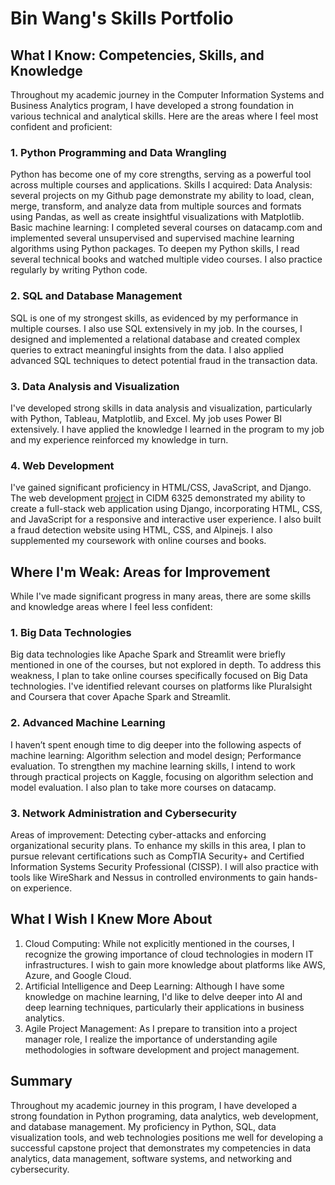 # Bin Wang's Skills Portfolio

## What I Know: Competencies, Skills, and Knowledge
Throughout my academic journey in the Computer Information Systems and Business Analytics program, I have developed a strong foundation in various technical and analytical skills. Here are the areas where I feel most confident and proficient:

### 1. Python Programming and Data Wrangling
Python has become one of my core strengths, serving as a powerful tool across multiple courses and applications. Skills I acquired:
Data Analysis: several projects on my Github page demonstrate my ability to load, clean, merge, transform, and analyze data from multiple sources and formats using Pandas, as well as create insightful visualizations with Matplotlib.
Basic machine learning: I completed several courses on datacamp.com and implemented several unsupervised and supervised machine learning algorithms using Python packages.
To deepen my Python skills, I read several technical books and watched multiple video courses. I also practice regularly by writing Python code. 

### 2. SQL and Database Management
SQL is one of my strongest skills, as evidenced by my performance in multiple courses. I also use SQL extensively in my job.
In the courses, I designed and implemented a relational database and created complex queries to extract meaningful insights from the data. I also applied advanced SQL techniques to detect potential fraud in the transaction data.

### 3. Data Analysis and Visualization
I've developed strong skills in data analysis and visualization, particularly with Python, Tableau, Matplotlib, and Excel. My job uses Power BI extensively. I have applied the knowledge I learned in the program to my job and my experience reinforced my knowledge in turn. 

### 4. Web Development
I've gained significant proficiency in HTML/CSS, JavaScript, and Django. 
The web development [project](https://github.com/BinWang01/E-COMM-WEB-DEV-FINAL-PROJECT) in CIDM 6325 demonstrated my ability to create a full-stack web application using Django, incorporating HTML, CSS, and JavaScript for a responsive and interactive user experience.
I also built a fraud detection website using HTML, CSS, and Alpinejs.
I also supplemented my coursework with online courses and books.

## Where I'm Weak: Areas for Improvement
While I've made significant progress in many areas, there are some skills and knowledge areas where I feel less confident:

### 1. Big Data Technologies
Big data technologies like Apache Spark and Streamlit were briefly mentioned in one of the courses, but not explored in depth. 
To address this weakness, I plan to take online courses specifically focused on Big Data technologies. I've identified relevant courses on platforms like Pluralsight and Coursera that cover Apache Spark and Streamlit.

### 2. Advanced Machine Learning
I haven’t spent enough time to dig deeper into the following aspects of machine learning:
Algorithm selection and model design;
Performance evaluation.
To strengthen my machine learning skills, I intend to work through practical projects on Kaggle, focusing on algorithm selection and model evaluation. I also plan to take more courses on datacamp.

### 3. Network Administration and Cybersecurity
Areas of improvement:
Detecting cyber-attacks and enforcing organizational security plans.
To enhance my skills in this area, I plan to pursue relevant certifications such as CompTIA Security+ and Certified Information Systems Security Professional (CISSP). I will also practice with tools like WireShark and Nessus in controlled environments to gain hands-on experience.

## What I Wish I Knew More About
1. Cloud Computing: While not explicitly mentioned in the courses, I recognize the growing importance of cloud technologies in modern IT infrastructures. I wish to gain more knowledge about platforms like AWS, Azure, and Google Cloud.
2. Artificial Intelligence and Deep Learning: Although I have some knowledge on machine learning, I'd like to delve deeper into AI and deep learning techniques, particularly their applications in business analytics.
3. Agile Project Management: As I prepare to transition into a project manager role, I realize the importance of understanding agile methodologies in software development and project management.

## Summary
Throughout my academic journey in this program, I have developed a strong foundation in Python programing, data analytics, web development, and database management. My proficiency in Python, SQL, data visualization tools, and web technologies positions me well for developing a successful capstone project that demonstrates my competencies in data analytics, data management, software systems, and networking and cybersecurity.
